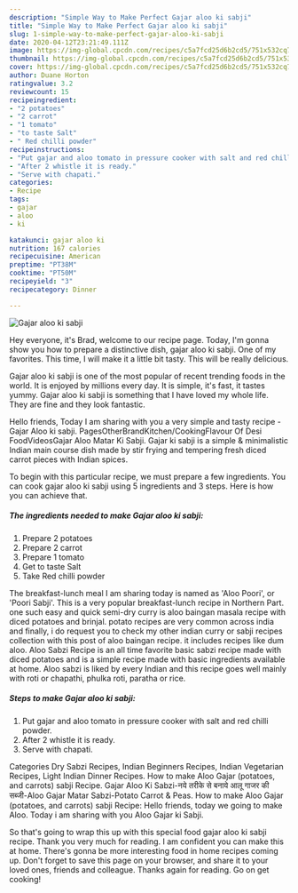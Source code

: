 ```yaml
---
description: "Simple Way to Make Perfect Gajar aloo ki sabji"
title: "Simple Way to Make Perfect Gajar aloo ki sabji"
slug: 1-simple-way-to-make-perfect-gajar-aloo-ki-sabji
date: 2020-04-12T23:21:49.111Z
image: https://img-global.cpcdn.com/recipes/c5a7fcd25d6b2cd5/751x532cq70/gajar-aloo-ki-sabji-recipe-main-photo.jpg
thumbnail: https://img-global.cpcdn.com/recipes/c5a7fcd25d6b2cd5/751x532cq70/gajar-aloo-ki-sabji-recipe-main-photo.jpg
cover: https://img-global.cpcdn.com/recipes/c5a7fcd25d6b2cd5/751x532cq70/gajar-aloo-ki-sabji-recipe-main-photo.jpg
author: Duane Horton
ratingvalue: 3.2
reviewcount: 15
recipeingredient:
- "2 potatoes"
- "2 carrot"
- "1 tomato"
- "to taste Salt"
- " Red chilli powder"
recipeinstructions:
- "Put gajar and aloo tomato in pressure cooker with salt and red chilli powder."
- "After 2 whistle it is ready."
- "Serve with chapati."
categories:
- Recipe
tags:
- gajar
- aloo
- ki

katakunci: gajar aloo ki 
nutrition: 167 calories
recipecuisine: American
preptime: "PT38M"
cooktime: "PT50M"
recipeyield: "3"
recipecategory: Dinner

---
```



![Gajar aloo ki sabji](https://img-global.cpcdn.com/recipes/c5a7fcd25d6b2cd5/751x532cq70/gajar-aloo-ki-sabji-recipe-main-photo.jpg)

Hey everyone, it's Brad, welcome to our recipe page. Today, I'm gonna show you how to prepare a distinctive dish, gajar aloo ki sabji. One of my favorites. This time, I will make it a little bit tasty. This will be really delicious.

Gajar aloo ki sabji is one of the most popular of recent trending foods in the world. It is enjoyed by millions every day. It is simple, it's fast, it tastes yummy. Gajar aloo ki sabji is something that I have loved my whole life. They are fine and they look fantastic.

Hello friends, Today I am sharing with you a very simple and tasty recipe - Gajar Aloo ki sabji. PagesOtherBrandKitchen/CookingFlavour Of Desi FoodVideosGajar Aloo Matar Ki Sabji. Gajar ki sabji is a simple &amp; minimalistic Indian main course dish made by stir frying and tempering fresh diced carrot pieces with Indian spices.


To begin with this particular recipe, we must prepare a few ingredients. You can cook gajar aloo ki sabji using 5 ingredients and 3 steps. Here is how you can achieve that.

<!--inarticleads1-->

##### The ingredients needed to make Gajar aloo ki sabji:

1. Prepare 2 potatoes
1. Prepare 2 carrot
1. Prepare 1 tomato
1. Get to taste Salt
1. Take  Red chilli powder


The breakfast-lunch meal I am sharing today is named as &#39;Aloo Poori&#39;, or &#39;Poori Sabji&#39;. This is a very popular breakfast-lunch recipe in Northern Part. one such easy and quick semi-dry curry is aloo baingan masala recipe with diced potatoes and brinjal. potato recipes are very common across india and finally, i do request you to check my other indian curry or sabji recipes collection with this post of aloo baingan recipe. it includes recipes like dum aloo. Aloo Sabzi Recipe is an all time favorite basic sabzi recipe made with diced potatoes and is a simple recipe made with basic ingredients available at home. Aloo sabzi is liked by every Indian and this recipe goes well mainly with roti or chapathi, phulka roti, paratha or rice. 

<!--inarticleads2-->

##### Steps to make Gajar aloo ki sabji:

1. Put gajar and aloo tomato in pressure cooker with salt and red chilli powder.
1. After 2 whistle it is ready.
1. Serve with chapati.


Categories Dry Sabzi Recipes, Indian Beginners Recipes, Indian Vegetarian Recipes, Light Indian Dinner Recipes. How to make Aloo Gajar (potatoes, and carrots) sabji Recipe. Gajar Aloo Ki Sabzi-नये तरीके से बनाये आलू गाजर की सब्जी-Aloo Gajar Matar Sabzi-Potato Carrot &amp; Peas. How to make Aloo Gajar (potatoes, and carrots) sabji Recipe: Hello friends, today we going to make Aloo. Today i am sharing with you Aloo Gajar ki Sabji. 

So that's going to wrap this up with this special food gajar aloo ki sabji recipe. Thank you very much for reading. I am confident you can make this at home. There's gonna be more interesting food in home recipes coming up. Don't forget to save this page on your browser, and share it to your loved ones, friends and colleague. Thanks again for reading. Go on get cooking!
